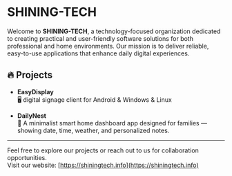 # SHINING-TECH

Welcome to **SHINING-TECH**, a technology-focused organization dedicated to creating practical and user-friendly software solutions for both professional and home environments. Our mission is to deliver reliable, easy-to-use applications that enhance daily digital experiences.

## 🔥 Projects

- **EasyDisplay**  
  🖥️  digital signage client for Android & Windows & Linux

- **DailyNest**  
  🏡 A minimalist smart home dashboard app designed for families — showing date, time, weather, and personalized notes.

---

Feel free to explore our projects or reach out to us for collaboration opportunities.  
Visit our website: [https://shiningtech.info](https://shiningtech.info)
